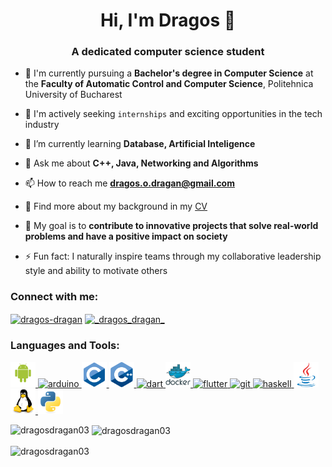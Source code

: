 <h1 align="center">Hi, I'm Dragos 👋</h1>
<h3 align="center">A dedicated computer science student</h3>

- 🔭 I'm currently pursuing a **Bachelor's degree in Computer Science** at the **Faculty of Automatic Control and Computer Science**, Politehnica University of Bucharest

- 🤔 I'm actively seeking `internships` and exciting opportunities in the tech industry

- 🌱 I’m currently learning **Database, Artificial Inteligence**

- 💬 Ask me about **C++, Java, Networking and Algorithms**

- 📫 How to reach me **dragos.o.dragan@gmail.com**

- 📄 Find more about my background in my [CV](https://drive.google.com/file/d/1dNnUnq804Za1C71WPup5A2gz9oJBNAda/view?usp=sharing)

- 🚀 My goal is to **contribute to innovative projects that solve real-world problems and have a positive impact on society**
  
- ⚡ Fun fact: I naturally inspire teams through my collaborative leadership style and ability to motivate others

<h3 align="left">Connect with me:</h3>
<p align="left">
<a href="https://linkedin.com/in/dragos-dragan" target="blank"><img align="center" src="https://raw.githubusercontent.com/rahuldkjain/github-profile-readme-generator/master/src/images/icons/Social/linked-in-alt.svg" alt="dragos-dragan" height="30" width="40" /></a>
<a href="https://instagram.com/_dragos_dragan_" target="blank"><img align="center" src="https://raw.githubusercontent.com/rahuldkjain/github-profile-readme-generator/master/src/images/icons/Social/instagram.svg" alt="_dragos_dragan_" height="30" width="40" /></a>
</p>

<h3 align="left">Languages and Tools:</h3>
<p align="left"> <a href="https://developer.android.com" target="_blank" rel="noreferrer"> <img src="https://raw.githubusercontent.com/devicons/devicon/master/icons/android/android-original-wordmark.svg" alt="android" width="40" height="40"/> </a> <a href="https://www.arduino.cc/" target="_blank" rel="noreferrer"> <img src="https://cdn.worldvectorlogo.com/logos/arduino-1.svg" alt="arduino" width="40" height="40"/> </a> <a href="https://www.cprogramming.com/" target="_blank" rel="noreferrer"> <img src="https://raw.githubusercontent.com/devicons/devicon/master/icons/c/c-original.svg" alt="c" width="40" height="40"/> </a> <a href="https://www.w3schools.com/cpp/" target="_blank" rel="noreferrer"> <img src="https://raw.githubusercontent.com/devicons/devicon/master/icons/cplusplus/cplusplus-original.svg" alt="cplusplus" width="40" height="40"/> </a> <a href="https://dart.dev" target="_blank" rel="noreferrer"> <img src="https://www.vectorlogo.zone/logos/dartlang/dartlang-icon.svg" alt="dart" width="40" height="40"/> </a> <a href="https://www.docker.com/" target="_blank" rel="noreferrer"> <img src="https://raw.githubusercontent.com/devicons/devicon/master/icons/docker/docker-original-wordmark.svg" alt="docker" width="40" height="40"/> </a> <a href="https://flutter.dev" target="_blank" rel="noreferrer"> <img src="https://www.vectorlogo.zone/logos/flutterio/flutterio-icon.svg" alt="flutter" width="40" height="40"/> </a> <a href="https://git-scm.com/" target="_blank" rel="noreferrer"> <img src="https://www.vectorlogo.zone/logos/git-scm/git-scm-icon.svg" alt="git" width="40" height="40"/> </a> <a href="https://www.haskell.org/" target="_blank" rel="noreferrer"> <img src="https://upload.wikimedia.org/wikipedia/commons/1/1c/Haskell-Logo.svg" alt="haskell" width="40" height="40"/> </a> <a href="https://www.java.com" target="_blank" rel="noreferrer"> <img src="https://raw.githubusercontent.com/devicons/devicon/master/icons/java/java-original.svg" alt="java" width="40" height="40"/> </a> <a href="https://www.linux.org/" target="_blank" rel="noreferrer"> <img src="https://raw.githubusercontent.com/devicons/devicon/master/icons/linux/linux-original.svg" alt="linux" width="40" height="40"/> </a> <a href="https://www.python.org" target="_blank" rel="noreferrer"> <img src="https://raw.githubusercontent.com/devicons/devicon/master/icons/python/python-original.svg" alt="python" width="40" height="40"/> </a> </p>

<p><img align="left" src="https://github-readme-stats.vercel.app/api/top-langs?username=dragosdragan03&show_icons=true&locale=en&layout=compact" alt="dragosdragan03" /></p>

<p>&nbsp;<img align="center" src="https://github-readme-stats.vercel.app/api?username=dragosdragan03&show_icons=true&locale=en" alt="dragosdragan03" /></p>

<p><img align="center" src="https://github-readme-streak-stats.herokuapp.com/?user=dragosdragan03&" alt="dragosdragan03" /></p>
